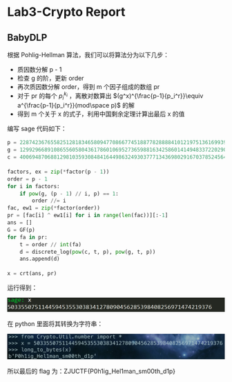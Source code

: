 # Lab3-Crypto Report

## BabyDLP

根据 Pohlig-Hellman 算法，我们可以将算法分为以下几步：

- 质因数分解 p - 1
- 检查 g 的阶，更新 order
- 再次质因数分解 order，得到 m 个因子组成的数组 pr
- 对于 pr 的每个 $p_i^{k_i}$ ，离散对数算出 $(g^x)^{\frac{p-1}{p_i^r}}\equiv a^{\frac{p-1}{p_i^r}}(mod\space p)$ 的解
- 得到 m 个关于 x 的式子，利用中国剩余定理计算出最后 x 的值

编写 sage 代码如下：

```python
p = 22874236765582512818346580947708667745188778288884101219751361699392149989458510773797824610944321686257783426829474659298957510513578978620495392070614563
g = 12992966891086556058043617860106952736598816342586014149483372202900857379441187722193997976148795991526844581149548123484519204440052676174785545786320297
c = 4006948706881298103593084841644986324930377713436980291670378524564662999515313693489885343780490631115314181593435331209712709857825836348345723998675361

factors, ex = zip(*factor(p - 1))
order = p - 1
for i in factors:
    if pow(g, (p - 1) // i, p) == 1:
        order //= i
fac, ew1 = zip(*factor(order))
pr = [fac[i] ^ ew1[i] for i in range(len(fac))][:-1]
ans = []
G = GF(p)
for fa in pr:
    t = order // int(fa)
    d = discrete_log(pow(c, t, p), pow(g, t, p))
    ans.append(d)

x = crt(ans, pr)
```

运行得到：

![image-20240714141246074](../../assets/image-20240714141246074.png)

在 python 里面将其转换为字符串：

![image-20240714141719021](../../assets/image-20240714141719021.png)

所以最后的 flag 为：ZJUCTF{P0h1ig_Hel1man_sm00th_d1p}